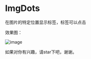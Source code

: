 # ImgDots
在图片的特定位置显示标签，标签可以点击

效果图：

![image](https://github.com/zuiwuyuan/ImgDots/tree/master/imgs/imgdots.png)

如果对你有兴趣，请star下吧，谢谢。

